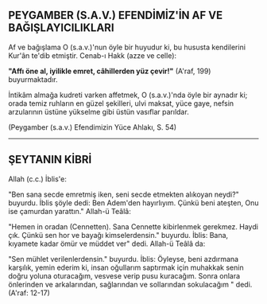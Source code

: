 ## PEYGAMBER (S.A.V.) EFENDİMİZ'İN AF VE BAĞIŞLAYICILIKLARI

Af ve bağışlama O (s.a.v.)'nun öyle bir huyudur ki, bu hususta kendilerini Kur'ân te'dib etmiştir. Cenab-ı Hakk (azze ve celle):

**"Affı öne al, iyilikle emret, câhillerden yüz çe­vir!"** (A'raf, 199) buyurmaktadır.

İntikâm almağa kudreti varken affetmek, O (s.a.v.)'nda öyle bir aynadır ki; orada temiz ruhla­rın en güzel şekilleri, ulvi maksat, yüce gaye, nef­sin arzularının üstüne yükselme gibi üstün vasıf­lar parıldar.

(Peygamber (s.a.v.) Efendimizin Yüce Ahlakı, S. 54)

<hr>

## ŞEYTANIN KİBRİ

Allah (c.c.) İblis'e:

"Ben sana secde emretmiş iken, seni secde et­mekten alıkoyan neydi?" buyurdu. İblis şöyle de­di: Ben Adem'den hayırlıyım. Çünkü beni ateş­ten, Onu ise çamurdan yarattın." Allah-ü Teâlâ:

"Hemen in oradan (Cennetten). Sana Cennette kibirlenmek gerekmez. Haydi çık. Çünkü sen hor ve bayağı kimselerdensin." buyurdu. İblis: Bana, kıyamete kadar ömür ve müddet ver" dedi. Allah-ü Teâlâ da:

"Sen mühlet verilenlerdensin." buyurdu. İblis: Öyleyse, beni azdırmana karşılık, yemin ederim ki, insan oğullarım saptırmak için muhakkak senin doğru yoluna oturacağım, vesvese verip pusu kuracağım. Sonra onlara önlerinden ve arkaların­dan, sağlarından ve sollarından sokulacağım  " dedi. (A'raf: 12-17)
